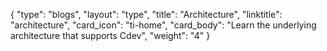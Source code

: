 {
    "type": "blogs",
    "layout": "type",
    "title": "Architecture",
    "linktitle": "architecture", 
    "card_icon": "ti-home",
    "card_body": "Learn the underlying architecture that supports Cdev",
    "weight": "4"
}
